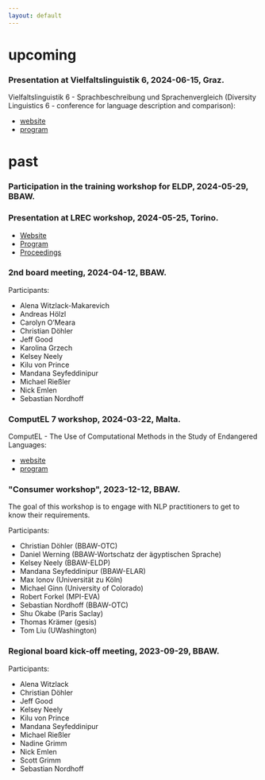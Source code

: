 ```yaml
---
layout: default
---
```



# upcoming
### Presentation at Vielfaltslinguistik 6, 2024-06-15, Graz.
Vielfaltslinguistik 6 - Sprachbeschreibung und Sprachenvergleich (Diversity Linguistics 6 - conference for language description and comparison): 
- [website](https://treffpunktsprachen.uni-graz.at/de/unsere-forschung/plurilingualismus/vielfaltslinguistik/) 
- [program](https://static.uni-graz.at/fileadmin/_files/_administrative_sites/_treffpunktsprachen/PDF/Pluri/uni-graz-treffpunktsprachen-vielfaltslinguistik2024_programm.pdf)

# past
### Participation in the training workshop for ELDP, 2024-05-29, BBAW.

### Presentation at LREC workshop, 2024-05-25, Torino.
- [Website](https://sites.google.com/view/eurali/home?authuser=0)
- [Program](https://sites.google.com/view/eurali/program?authuser=0)
- [Proceedings](https://aclanthology.org/volumes/2024.eurali-1/)

### 2nd board meeting, 2024-04-12, BBAW.
Participants:
- Alena Witzlack-Makarevich
- Andreas Hölzl
- Carolyn O’Meara
- Christian Döhler
- Jeff Good
- Karolina Grzech
- Kelsey Neely
- Kilu von Prince
- Mandana Seyfeddinipur
- Michael Rießler
- Nick Emlen
- Sebastian Nordhoff

### ComputEL 7 workshop, 2024-03-22, Malta.
ComputEL - The Use of Computational Methods in the Study of Endangered Languages:
- [website](https://computel-workshop.org/)
- [program](https://computel-workshop.org/computel-7/workshop-program/)

### "Consumer workshop", 2023-12-12, BBAW.
The goal of this workshop is to engage with NLP practitioners to get to know their requirements.

Participants:
- Christian Döhler (BBAW-OTC)
- Daniel Werning (BBAW-Wortschatz der ägyptischen Sprache)
- Kelsey Neely (BBAW-ELDP)
- Mandana Seyfeddinipur (BBAW-ELAR)
- Max Ionov (Universität zu Köln)
- Michael Ginn (University of Colorado)
- Robert Forkel (MPI-EVA)
- Sebastian Nordhoff (BBAW-OTC)
- Shu Okabe (Paris Saclay)
- Thomas Krämer (gesis)
- Tom Liu (UWashington) 


### Regional board kick-off meeting, 2023-09-29, BBAW.
Participants:
- Alena Witzlack
- Christian Döhler
- Jeff Good
- Kelsey Neely
- Kilu von Prince
- Mandana Seyfeddinipur
- Michael Rießler
- Nadine Grimm
- Nick Emlen
- Scott Grimm
- Sebastian Nordhoff







